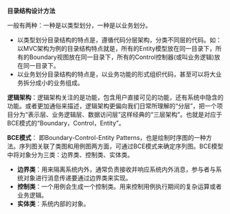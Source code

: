**目录结构设计方法**

一般有两种：一种是以类型划分，一种是以业务划分。

+ 以类型划分目录结构的特点是，遵循代码分层架构，分类不同层的代码。如：以MVC架构为例的目录结构特点就是，所有的Entity模型放在同一目录下，所有的Boundary视图放在同一目录下，所有的Control控制器(或叫业务逻辑)放在同一目录下。
+ 以业务划分目录结构的特点是，以业务功能的形式组织代码，甚至可以将大业务拆分成小的业务组成。

**逻辑架构**：逻辑架构关注的是功能，包含用户直接可见的功能，还有系统中隐含的功能。或者更加通俗来描述，逻辑架构更偏向我们日常所理解的“分层”，把一个项目分为“表示层、业务逻辑层、数据访问层”这样经典的“三层架构”。也就是对应于BCE模式的“Boundary，Control，Entity”。

**BCE模式**：
即Boundary-Control-Entity Patterns，也是绘制时序图的一种方法。序列图关联了类图和用例图两方面，可通过BCE模式来确定序列图。BCE模型中将对象分为三类：边界类、控制类、实体类。

+ **边界类**：用来隔离系统内外，通常负责接收并响应系统内外消息，参与者与系统对象进行消息传递要通过边界类来实现。
+ **控制类**：一个用例会生成一个控制类。用来控制用例执行期间的复杂运算或者业务逻辑。
+ **实体类**：系统内部的对象。
